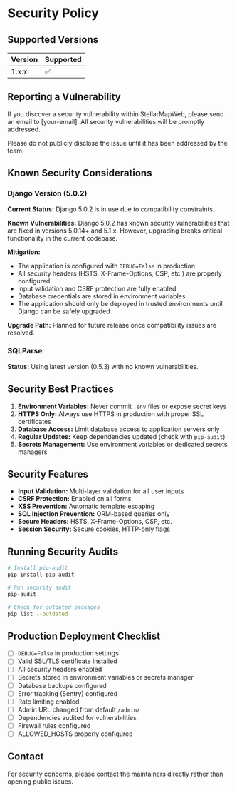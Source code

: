 # Security Policy

## Supported Versions

| Version | Supported          |
| ------- | ------------------ |
| 1.x.x   | :white_check_mark: |

## Reporting a Vulnerability

If you discover a security vulnerability within StellarMapWeb, please send an email to [your-email]. All security vulnerabilities will be promptly addressed.

Please do not publicly disclose the issue until it has been addressed by the team.

## Known Security Considerations

### Django Version (5.0.2)

**Current Status:** Django 5.0.2 is in use due to compatibility constraints.

**Known Vulnerabilities:** Django 5.0.2 has known security vulnerabilities that are fixed in versions 5.0.14+ and 5.1.x. However, upgrading breaks critical functionality in the current codebase.

**Mitigation:**
- The application is configured with `DEBUG=False` in production
- All security headers (HSTS, X-Frame-Options, CSP, etc.) are properly configured
- Input validation and CSRF protection are fully enabled
- Database credentials are stored in environment variables
- The application should only be deployed in trusted environments until Django can be safely upgraded

**Upgrade Path:** Planned for future release once compatibility issues are resolved.

### SQLParse

**Status:** Using latest version (0.5.3) with no known vulnerabilities.

## Security Best Practices

1. **Environment Variables:** Never commit `.env` files or expose secret keys
2. **HTTPS Only:** Always use HTTPS in production with proper SSL certificates
3. **Database Access:** Limit database access to application servers only
4. **Regular Updates:** Keep dependencies updated (check with `pip-audit`)
5. **Secrets Management:** Use environment variables or dedicated secrets managers

## Security Features

- **Input Validation:** Multi-layer validation for all user inputs
- **CSRF Protection:** Enabled on all forms
- **XSS Prevention:** Automatic template escaping
- **SQL Injection Prevention:** ORM-based queries only
- **Secure Headers:** HSTS, X-Frame-Options, CSP, etc.
- **Session Security:** Secure cookies, HTTP-only flags

## Running Security Audits

```bash
# Install pip-audit
pip install pip-audit

# Run security audit
pip-audit

# Check for outdated packages
pip list --outdated
```

## Production Deployment Checklist

- [ ] `DEBUG=False` in production settings
- [ ] Valid SSL/TLS certificate installed
- [ ] All security headers enabled
- [ ] Secrets stored in environment variables or secrets manager
- [ ] Database backups configured
- [ ] Error tracking (Sentry) configured
- [ ] Rate limiting enabled
- [ ] Admin URL changed from default `/admin/`
- [ ] Dependencies audited for vulnerabilities
- [ ] Firewall rules configured
- [ ] ALLOWED_HOSTS properly configured

## Contact

For security concerns, please contact the maintainers directly rather than opening public issues.
